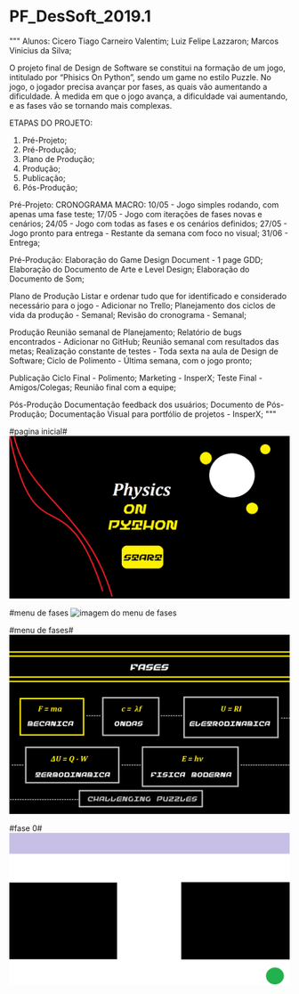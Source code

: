 ﻿# PF_DesSoft_2019.1
"""
Alunos: 
	Cicero Tiago Carneiro Valentim;
	Luiz Felipe Lazzaron;
	Marcos Vinicius da Silva;

O projeto final de Design de Software se constitui na formação de um jogo, intitulado por “Phisics On Python”, sendo um game no estilo Puzzle. No jogo, o jogador precisa avançar por fases, as quais vão aumentando a dificuldade. À medida em que o jogo avança, a dificuldade vai aumentando, e as fases vão se tornando mais complexas.

ETAPAS DO PROJETO:
1. Pré-Projeto;
2. Pré-Produção;
3. Plano de Produção;
4. Produção;
5. Publicação;
6. Pós-Produção;

Pré-Projeto:
	CRONOGRAMA MACRO:
	10/05 - Jogo simples rodando, com apenas uma fase teste;
	17/05 - Jogo com iterações de fases novas e cenários;
	24/05 - Jogo com todas as fases e os cenários definidos;
	27/05 - Jogo pronto para entrega - Restante da semana com foco no visual;
	31/06 - Entrega;

Pré-Produção:
	Elaboração do Game Design Document - 1 page GDD;
	Elaboração do Documento de Arte e Level Design;
	Elaboração do Documento de Som;

Plano de Produção
	Listar e ordenar tudo que for identificado e considerado necessário para o jogo - Adicionar no Trello;
	Planejamento dos ciclos de vida da produção - Semanal;
	Revisão do cronograma - Semanal;

Produção
	Reunião semanal de Planejamento;
	Relatório de bugs encontrados - Adicionar no GitHub;
	Reunião semanal com resultados das metas;
	Realização constante de testes - Toda sexta na aula de Design de Software;
	Ciclo de Polimento - Última semana, com o jogo pronto;

Publicação
	Ciclo Final - Polimento;
	Marketing - InsperX;
	Teste Final - Amigos/Colegas;
	Reunião final com a equipe;

Pós-Produção
	Documentação feedback dos usuários;
	Documento de Pós-Produção;
	Documentação Visual para portfólio de projetos - InsperX;
"""

#pagina inicial#
![imagem da primeira tela de inicio](Imagens/inicio.png)

#menu de fases
![imagem do menu de fases](imagens/fases.jpeg)

#menu de fases#
![imagem do menu de fases](Imagens/fases.png)

#fase 0#
![imagem da primeira tela de jogo](Imagens/1.png)

